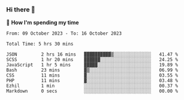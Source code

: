 ### Hi there 👋

🐛 **How I'm spending my time**
<!--START_SECTION:waka-->

```all_time
From: 09 October 2023 - To: 16 October 2023

Total Time: 5 hrs 30 mins

JSON         2 hrs 16 mins   ▓▓▓▓▓▓▓▓▓▓▒░░░░░░░░░░░░░░   41.47 %
SCSS         1 hr 20 mins    ▓▓▓▓▓▓░░░░░░░░░░░░░░░░░░░   24.25 %
JavaScript   1 hr 5 mins     ▓▓▓▓▓░░░░░░░░░░░░░░░░░░░░   19.89 %
Bash         23 mins         ▓▒░░░░░░░░░░░░░░░░░░░░░░░   06.99 %
CSS          11 mins         ▓░░░░░░░░░░░░░░░░░░░░░░░░   03.55 %
PHP          11 mins         ▓░░░░░░░░░░░░░░░░░░░░░░░░   03.48 %
Ezhil        1 min           ░░░░░░░░░░░░░░░░░░░░░░░░░   00.37 %
Markdown     0 secs          ░░░░░░░░░░░░░░░░░░░░░░░░░   00.00 %
```

<!--END_SECTION:waka-->

<!--
**cugel2/cugel2** is a ✨ _special_ ✨ repository because its `README.md` (this file) appears on your GitHub profile.

Here are some ideas to get you started:

- 🔭 I’m currently working on ...
- 🌱 I’m currently learning ...
- 👯 I’m looking to collaborate on ...
- 🤔 I’m looking for help with ...
- 💬 Ask me about ...
- 📫 How to reach me: ...
- 😄 Pronouns: ...
- ⚡ Fun fact: ...
-->
